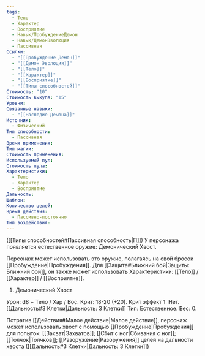 ```yaml
---
tags:
  - Тело
  - Характер
  - Восприятие
  - Навык/ПробуждениеДемон
  - Навык/ДемонЭволюция
  - Пассивная
Ссылки:
  - "[[Пробуждение Демон]]"
  - "[[Демон Эволюция]]"
  - "[[Тело]]"
  - "[[Характер]]"
  - "[[Восприятие]]"
  - "[[Типы способностей]]"
Стоимость: "10"
Стоимость выкупа: "15"
Уровни: 
Связанные навыки:
  - "[[Наследие Демона]]"
Источник:
  - Физический
Тип способности:
  - Пассивная
Время применения: 
Тип магии: 
Стоимость применения: 
Используемый пул: 
Стоимость пула: 
Характеристики:
  - Тело
  - Характер
  - Восприятие
Дальность: 
Шаблон: 
Количество целей: 
Время действия:
  - Пассивно-постоянно
Тип воздействия:
---
```

([[Типы способностей#Пассивная способность|П]]) У персонажа появляется естественное оружие: Демонический Хвост.

Персонаж может использовать это оружие, полагаясь на свой бросок [[Пробуждение|Пробуждения]]. Для [[Защита#Ближний бой|Защиты: Ближний бой]], он также может использовать Характеристики: [[Тело]] / [[Характер]] / [[Восприятие]]. 

1. Демонический Хвост

Урон: d8 + Тело / Хар / Вос. Крит: 18-20 (+20). Крит эффект 1: Нет. [[Дальность#3 Клетки|Дальность: 3 Клетки]] Тип: Естественное. Вес: 0.

Потратив [[Действия#Малое действие|Малое действие]], персонаж может использовать хвост с помощью [[Пробуждение|Пробуждения]] для попыток: [[Захват|Захватов]]; [[Сбит с ног|Сбивания с ног]]; [[Толчок|Толчков]]; [[Разоружение|Разоружения]] целей на дальности хвоста ([[Дальность#3 Клетки|Дальность: 3 Клетки]])